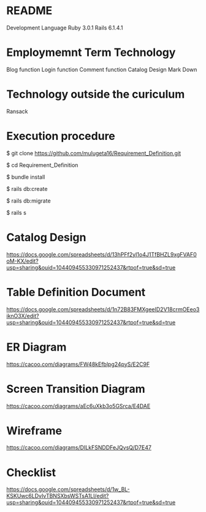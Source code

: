 # README
Development Language
Ruby 3.0.1
Rails 6.1.4.1
# Employmemnt Term Technology
Blog function
Login function
Comment function
Catalog Design
Mark Down
# Technology outside the curiculum
Ransack
# Execution procedure
$ git clone  https://github.com/mulugeta16/Requirement_Definition.git

$ cd Requirement_Definition

$ bundle install

$ rails db:create

$ rails db:migrate

$ rails s
# Catalog Design
https://docs.google.com/spreadsheets/d/13hPFf2yI1o4J1TfBHZL9xgFVAF0oM-KX/edit?usp=sharing&ouid=104409455330971252437&rtpof=true&sd=true
# Table Definition Document
https://docs.google.com/spreadsheets/d/1n72B83FMXgeeID2V18crmOEeo3iknO3X/edit?usp=sharing&ouid=104409455330971252437&rtpof=true&sd=true
# ER Diagram
https://cacoo.com/diagrams/FW48kEfblpg24pyS/E2C9F
# Screen Transition Diagram
https://cacoo.com/diagrams/aEc6uXkb3o5GSrca/E4DAE
# Wireframe
https://cacoo.com/diagrams/DILkFSNDDFeJQvsQ/D7E47
# Checklist
https://docs.google.com/spreadsheets/d/1w_BL-KSKUwc6LDvIvTBNSXbsWSTsA1Ll/edit?usp=sharing&ouid=104409455330971252437&rtpof=true&sd=true
